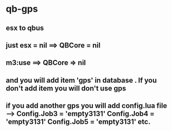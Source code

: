 # qb-gps
esx to qbus
----------------------------
just esx = nil ==> QBCore = nil 
-----------------------------
m3:use ==>  QBCore => nil 
-----------------------------
and you will add item 'gps' in database . If you don't add item you will don't use gps   
-----------------------------
if you add another gps you will add config.lua file --> 
Config.Job3 = 'empty3131'
Config.Job4 = 'empty3131'
Config.Job5 = 'empty3131'    etc.
--------------------------
